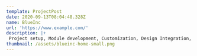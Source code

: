```yaml
---
template: ProjectPost
date: 2020-09-13T08:04:48.328Z
name: BlueInc
url: 'https://www.example.com/'
description: |+
 Project setup, Module development, Customization, Design Integration, Maintenance
thumbnail: /assets/blueinc-home-small.png
---
```



